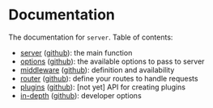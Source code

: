 # Documentation

The documentation for `server`. Table of contents:

- [server](https://serverjs.io/documentation#main-function) ([github](server.md)): the main function
- [options](https://serverjs.io/documentation#options) ([github](options.md)): the available options to pass to server
- [middleware](https://serverjs.io/documentation#middleware) ([github](middleware.md)): definition and availability
- [router](https://serverjs.io/documentation#router) ([github](router.md)): define your routes to handle requests
- [plugins](https://serverjs.io/documentation#plugins) ([github](plugins.md)): [not yet] API for creating plugins
- [in-depth](https://serverjs.io/documentation#in-depth) ([github](in-depth.md)): developer options
